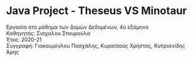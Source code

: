 # Java Project - Theseus VS Minotaur
Εργασία στο μάθημα των Δομών Δεδομένων, 4ο εξάμηνο  
Καθηγητής: Σιαχαλου Σταυρούλα  
Έτος: 2020-21  
Συγγραφή: Γιακουμόγλου Πασχάλης, Κυρατσούς Χρήστος, Κυπριανίδης Άρης  
